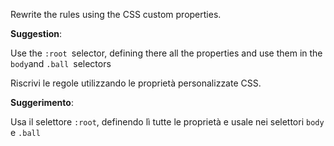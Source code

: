 Rewrite the rules using the CSS custom properties.

**Suggestion**:

Use the `:root `selector, defining there all the properties and use them in the `body`and `.ball `selectors

Riscrivi le regole utilizzando le proprietà personalizzate CSS.

**Suggerimento**:

Usa il selettore `:root`, definendo lì tutte le proprietà e usale nei selettori `body` e `.ball`
